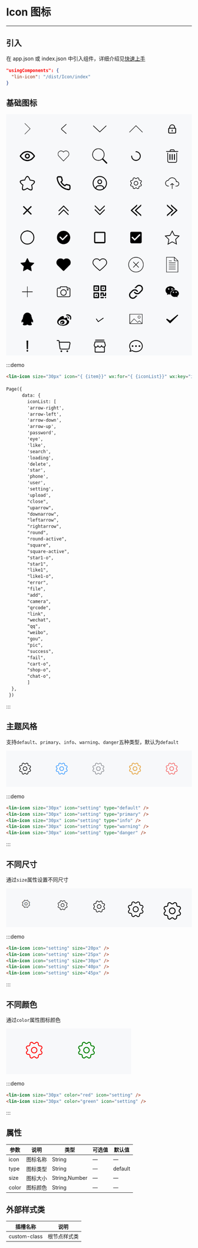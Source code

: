 # Icon 图标

---

## 引入

在 app.json 或 index.json 中引入组件，详细介绍见[快速上手](/#/start)

```json
"usingComponents": {
  "lin-icon": "/dist/Icon/index"
}
```

## 基础图标

<div class='demo-block'>
<img src='../../componentImage/icon/base.png' />
</div>

:::demo

```html
<lin-icon size="30px" icon="{ {item}}" wx:for="{ {iconList}}" wx:key="item" />

Page({ 
      data: {
        iconList: [
        'arrow-right',
        'arrow-left',
        'arrow-down',
        'arrow-up',
        'password',
        'eye',
        'like',
        'search',
        'loading',
        'delete',
        'star',
        'phone',
        'user',
        'setting',
        'upload',
        "close",
        "uparrow",
        "downarrow",
        "leftarrow",
        "rightarrow",
        "round",
        "round-active",
        "square",
        "square-active",
        "star1-o",
        "star1",
        "like1",
        "like1-o",
        "error",
        "file",
        "add",
        "camera",
        "qrcode",
        "link",
        "wechat",
        "qq",
        "weibo",
        "gou",
        "pic",
        "success",
        "fail",
        "cart-o",
        "shop-o",
        "chat-o",
        ]
  },
 })
```

:::

## 主题风格

支持`default`、`primary`、`info`、`warning`、`danger`五种类型，默认为`default`

<div class='demo-block'>
<img src='../../componentImage/icon/type.png' />
</div>

:::demo

```html
<lin-icon size="30px" icon="setting" type="default" />
<lin-icon size="30px" icon="setting" type="primary" />
<lin-icon size="30px" icon="setting" type="info" />
<lin-icon size="30px" icon="setting" type="warning" />
<lin-icon size="30px" icon="setting" type="danger" />
```

:::

## 不同尺寸

通过`size`属性设置不同尺寸

<div class='demo-block'>
<img src='../../componentImage/icon/size.png' />
</div>

:::demo

```html
<lin-icon icon="setting" size="20px" />
<lin-icon icon="setting" size="25px" />
<lin-icon icon="setting" size="30px" />
<lin-icon icon="setting" size="40px" />
<lin-icon icon="setting" size="45px" />
```

:::

## 不同颜色

通过`color`属性图标颜色

<div class='demo-block'>
<img src='../../componentImage/icon/color.png' />
</div>

:::demo

```html
<lin-icon size="30px" color="red" icon="setting" />
<lin-icon size="30px" color="green" icon="setting" />
```

:::

## 属性

| 参数  | 说明     | 类型          | 可选值 | 默认值  |
| ----- | -------- | ------------- | ------ | ------- |
| icon  | 图标名称 | String        | —      | —       |
| type  | 图标类型 | String        | —      | default |
| size  | 图标大小 | String,Number | —      | —       |
| color | 图标颜色 | String        | —      | —       |

## 外部样式类

| 插槽名称     | 说明         |
| ------------ | ------------ |
| custom-class | 根节点样式类 |
